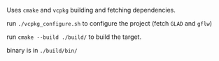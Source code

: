Uses `cmake` and `vcpkg` building and fetching dependencies.

run `./vcpkg_configure.sh` to configure the project (fetch `GLAD` and `gflw`)

run `cmake --build ./build/` to build the target.

binary is in `./build/bin/`
